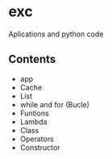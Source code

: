 # exc
Aplications and python code

## Contents
- app
- Cache
- List
- while and for (Bucle)
- Funtions
- Lambda
- Class
- Operators
- Constructor

